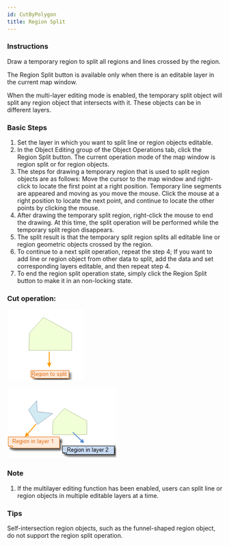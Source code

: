 ```yaml
---
id: CutByPolygon
title: Region Split
---
```

### Instructions

Draw a temporary region to split all regions and lines crossed by the region.

The Region Split button is available only when there is an editable layer in the current map window.

When the multi-layer editing mode is enabled, the temporary split object will split any region object that intersects with it. These objects can be in different layers.

### Basic Steps

1. Set the layer in which you want to split line or region objects editable.
2. In the Object Editing group of the Object Operations tab, click the Region Split button. The current operation mode of the map window is region split or for region objects. 
3. The steps for drawing a temporary region that is used to split region objects are as follows: Move the cursor to the map window and right-click to locate the first point at a right position. Temporary line segments are appeared and moving as you move the mouse. Click the mouse at a right position to locate the next point, and continue to locate the other points by clicking the mouse. 
4. After drawing the temporary split region, right-click the mouse to end the drawing. At this time, the split operation will be performed while the temporary split region disappears.
5. The split result is that the temporary split region splits all editable line or region geometric objects crossed by the region. 
6. To continue to a next split operation, repeat the step 4; If you want to add line or region object from other data to split, add the data and set corresponding layers editable, and then repeat step 4.
7. To end the region split operation state, simply click the Region Split button to make it in an non-locking state. 

### Cut operation:

![](img/CutByPolygon1.png) 

![](img/CrossLayer1.png)

### Note

1. If the multilayer editing function has been enabled, users can split line or region objects in multiple editable layers at a time. 

### Tips

Self-intersection region objects, such as the funnel-shaped region object, do not support the region split operation.

